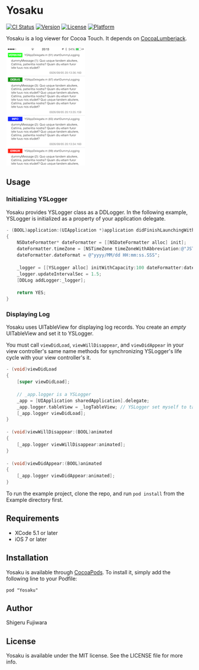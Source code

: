 # Yosaku

[![CI Status](http://img.shields.io/travis/sgr/Yosaku.svg?style=flat)](https://travis-ci.org/sgr/Yosaku)
[![Version](https://img.shields.io/cocoapods/v/Yosaku.svg?style=flat)](http://cocoadocs.org/docsets/Yosaku)
[![License](https://img.shields.io/cocoapods/l/Yosaku.svg?style=flat)](http://cocoadocs.org/docsets/Yosaku)
[![Platform](https://img.shields.io/cocoapods/p/Yosaku.svg?style=flat)](http://cocoadocs.org/docsets/Yosaku)

Yosaku is a log viewer for Cocoa Touch.
It depends on [CocoaLumberjack](https://github.com/CocoaLumberjack/CocoaLumberjack).

![iPhone portrait screenshot](https://github.com/sgr/Yosaku/raw/master/iPhone_portrait.PNG "iPhone portrait screenshot")

## Usage

### Initializing YSLogger

Yosaku provides YSLogger class as a DDLogger.
In the following example, YSLogger is initialized as a property of your application delegate.

```objective-c
- (BOOL)application:(UIApplication *)application didFinishLaunchingWithOptions:(NSDictionary *)launchOptions
{
    NSDateFormatter* dateFormatter = [[NSDateFormatter alloc] init];
    dateFormatter.timeZone = [NSTimeZone timeZoneWithAbbreviation:@"JST"];
    dateFormatter.dateFormat = @"yyyy/MM/dd HH:mm:ss.SSS";

    _logger = [[YSLogger alloc] initWithCapacity:100 dateFormatter:dateFormatter];
    _logger.updateIntervalSec = 1.5;
    [DDLog addLogger:_logger];

    return YES;
}
```


### Displaying Log

Yosaku uses UITableView for displaying log records. You create an *empty* UITableView and set it to YSLogger.

You must call `viewDidLoad`, `viewWillDisappear`, and `viewDidAppear` in your view controller's same name methods for synchronizing YSLogger's life cycle with your view controller's it.

```objective-c
- (void)viewDidLoad
{
    [super viewDidLoad];

    // _app.logger is a YSLogger
    _app = [UIApplication sharedApplication].delegate;
    _app.logger.tableView = _logTableView; // YSLogger set myself to tableView's data source and delegate
    [_app.logger viewDidLoad];
}

- (void)viewWillDisappear:(BOOL)animated
{
    [_app.logger viewWillDisappear:animated];
}

- (void)viewDidAppear:(BOOL)animated
{
    [_app.logger viewDidAppear:animated];
}
```

To run the example project, clone the repo, and run `pod install` from the Example directory first.

## Requirements

* XCode 5.1 or later
* iOS 7 or later

## Installation

Yosaku is available through [CocoaPods](http://cocoapods.org). To install
it, simply add the following line to your Podfile:

    pod "Yosaku"

## Author

Shigeru Fujiwara

## License

Yosaku is available under the MIT license. See the LICENSE file for more info.

